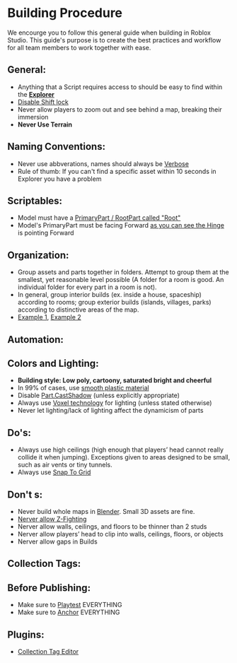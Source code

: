 # Building Procedure

We encourge you to follow this general guide when building in Roblox Studio.
This guide's purpose is to create the best practices and workflow for all team members to work together with ease.

## General:
- Anything that a Script requires access to should be easy to find within the **[Explorer](https://user-images.githubusercontent.com/55673217/110210189-13bfee00-7ec3-11eb-95ef-3e2c6d74804f.png)**
- [Disable Shift lock](https://user-images.githubusercontent.com/55673217/110210274-75805800-7ec3-11eb-8328-355c477006d8.png)
- Never allow players to zoom out and see behind a map, breaking their immersion
- **Never Use Terrain**

## Naming Conventions:
- Never use abbverations, names should always be [Verbose](https://dictionary.cambridge.org/dictionary/english/verbose)
- Rule of thumb: If you can't find a specific asset within 10 seconds in Explorer you have a problem

## Scriptables:
- Model must have a [PrimaryPart / RootPart called "Root"](https://user-images.githubusercontent.com/55673217/110210457-64841680-7ec4-11eb-9717-7fa827c12672.png)
- Model's PrimaryPart must be facing Forward [as you can see the Hinge](https://user-images.githubusercontent.com/55673217/110210567-d0667f00-7ec4-11eb-8397-1794ebc6a46d.png) is pointing Forward

## Organization:
- Group assets and parts together in folders. Attempt to group them at the smallest,
yet reasonable level possible (A folder for a room is good. An individual folder for
every part in a room is not).
- In general, group interior builds (ex. inside a house, spaceship) according to rooms;
group exterior builds (islands, villages, parks) according to distinctive areas of the
map.
- [Example 1](https://user-images.githubusercontent.com/55673217/110210612-0441a480-7ec5-11eb-8c1f-a50b214e61c0.png), [Example 2](https://user-images.githubusercontent.com/55673217/110210677-54b90200-7ec5-11eb-953e-b153858aa4e3.png)

## Automation:

## Colors and Lighting:
- **Building style: Low poly, cartoony, saturated bright and cheerful**
- In 99% of cases, use [smooth plastic material](https://user-images.githubusercontent.com/55673217/110210876-52a37300-7ec6-11eb-8d4c-c71deff6d7c9.png)
- Disable [Part.CastShadow](https://user-images.githubusercontent.com/55673217/110210856-30115a00-7ec6-11eb-90fa-7f42d295165e.png) (unless explicitly appropriate)
- Always use [Voxel technology](https://user-images.githubusercontent.com/55673217/110210800-f04a7280-7ec5-11eb-9345-1157b0dc5ee3.png) for lighting (unless stated otherwise)
- Never let lighting/lack of lighting affect the dynamicism of parts

## Do's:
- Always use high ceilings (high enough that players’ head cannot really collide it when
jumping). Exceptions given to areas designed to be small, such as air vents or tiny
tunnels.
- Always use [Snap To Grid](https://user-images.githubusercontent.com/55673217/110211019-250af980-7ec7-11eb-9255-72edd8d8f1f2.png)

## Don't s:
- Never build whole maps in [Blender](https://www.blender.org/). Small 3D assets are fine.
- [Nerver allow Z-Fighting](https://en.wikipedia.org/wiki/Z-fighting)
- Nerver allow walls, ceilings, and floors to be thinner than 2 studs
- Nerver allow players’ head to clip into walls, ceilings, floors, or objects
- Nerver allow gaps in Builds

## Collection Tags:
## Before Publishing:
- Make sure to [Playtest](https://user-images.githubusercontent.com/55673217/110210916-a3b36700-7ec6-11eb-8304-bbae85ba57f5.png) EVERYTHING 
- Make sure to [Anchor](https://user-images.githubusercontent.com/55673217/110210944-d65d5f80-7ec6-11eb-931e-a37d2dcfdb85.png) EVERYTHING

## Plugins:
- [Collection Tag Editor](https://devforum.roblox.com/t/tag-editor-plugin/)